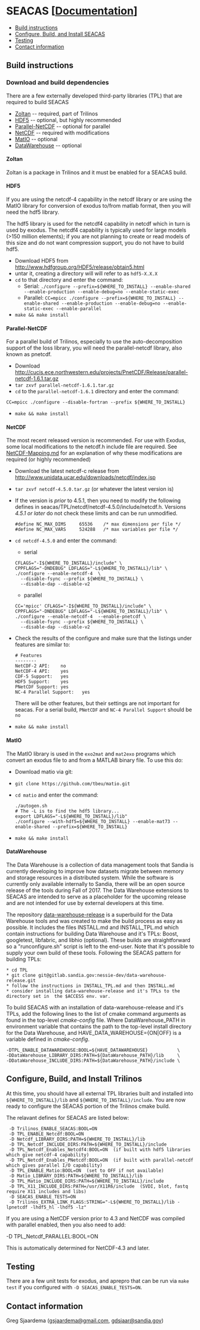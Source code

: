 # SEACAS  [[Documentation](http://gsjaardema.github.io/seacas/)]

* [Build instructions](#build-instructions)
* [Configure, Build, and Install SEACAS](#configure-build-and-install-seacas)
* [Testing](#testing)
* [Contact information](#contact-information)

## Build instructions

### Download and build dependencies

There are a few externally developed third-party libraries (TPL) that are required to
build SEACAS

 * [Zoltan](#zoltan) -- required, part of Trilinos
 * [HDF5](#hdf5) -- optional, but highly recommended
 * [Parallel-NetCDF](#parallel-netcdf) -- optional for parallel
 * [NetCDF](#netcdf) -- required with modifications
 * [MatIO](#matio) -- optional
 * [DataWarehouse](#data_warehouse) -- optional

#### Zoltan
Zoltan is a package in Trilinos and it must be enabled for a SEACAS build.

#### HDF5

If you are using the netcdf-4 capability in the netcdf library or are
using the MatIO library for conversion of exodus to/from matlab
format, then you will need the hdf5 library.

The hdf5 library is used for the netcdf4 capability in netcdf which in
turn is used by exodus.  The netcdf4 capability is typically used for
large models (>150 million elements); if you are not planning to
create or read models of this size and do not want compression
support, you do not have to build hdf5.

   * Download HDF5 from http://www.hdfgroup.org/HDF5/release/obtain5.html
   * untar it, creating a directory will will refer to as `hdf5-X.X.X`
   * `cd` to that directory and enter the command:
     * Serial:
    ```
    ./configure --prefix=${WHERE_TO_INSTALL} --enable-shared --enable-production --enable-debug=no --enable-static-exec
    ```
     * Parallel:
    ```
    CC=mpicc ./configure --prefix=${WHERE_TO_INSTALL} --enable-shared --enable-production --enable-debug=no --enable-static-exec --enable-parallel
    ```
   * `make && make install`

#### Parallel-NetCDF
  For a parallel build of Trilinos, especially to use the
  auto-decomposition support of the Ioss library, you will need the
  parallel-netcdf library, also known as pnetcdf.

  * Download http://cucis.ece.northwestern.edu/projects/PnetCDF/Release/parallel-netcdf-1.6.1.tar.gz
  * `tar zxvf parallel-netcdf-1.6.1.tar.gz`
  * `cd` to the `parallel-netcdf-1.6.1` directory and enter the command:
  ```
  CC=mpicc ./configure --disable-fortran --prefix ${WHERE_TO_INSTALL}
  ```
  * `make && make install`

#### NetCDF
The most recent released version is recommended. For use with Exodus, some local modifications to the netcdf.h include file are required.  See [NetCDF-Mapping.md](NetCDF-Mapping.md) for an explanation of why these modifications are required (or highly recommended)

 * Download the latest netcdf-c release from http://www.unidata.ucar.edu/downloads/netcdf/index.jsp
 * `tar zxvf netcdf-4.5.0.tar.gz`  (or whatever the latest version is)
 * If the version is *prior* to 4.5.1, then you need to modify the
   following defines in
   seacas/TPL/netcdf/netcdf-4.5.0/include/netcdf.h.  Versions *4.5.1 or
   later* do not check these limits and can be run unmodified.

    ```
    #define NC_MAX_DIMS     65536    /* max dimensions per file */
    #define NC_MAX_VARS     524288   /* max variables per file */
    ```

 * `cd netcdf-4.5.0` and enter the command:
    * serial
    ```
    CFLAGS="-I${WHERE_TO_INSTALL}/include" \
    CPPFLAGS="-DNDEBUG" LDFLAGS="-L${WHERE_TO_INSTALL}/lib" \
    ./configure --enable-netcdf-4  \
      --disable-fsync --prefix ${WHERE_TO_INSTALL} \
      --disable-dap --disable-v2
    ```

    * parallel
    ```
    CC='mpicc' CFLAGS="-I${WHERE_TO_INSTALL}/include" \
    CPPFLAGS="-DNDEBUG" LDFLAGS="-L${WHERE_TO_INSTALL}/lib" \
    ./configure --enable-netcdf-4  --enable-pnetcdf \
      --disable-fsync --prefix ${WHERE_TO_INSTALL} \
      --disable-dap --disable-v2
    ```

 * Check the results of the configure and make sure that the listings
   under features are similar to:

   ```
   # Features
   --------
   NetCDF-2 API:	no
   NetCDF-4 API:	yes
   CDF-5 Support:	yes
   HDF5 Support:	yes
   PNetCDF Support:	yes
   NC-4 Parallel Support:	yes
   ```
   There will be other features, but their settings are not important
   for seacas. For a serial build, `PNetCDF` and `NC-4 Parallel Support`
   should be `no`

 * `make && make install`

#### MatIO
The MatIO library is used in the `exo2mat` and `mat2exo` programs which convert an exodus file to and from a MATLAB binary file.  To use this do:

 * Download matio via git:
 * `git clone https://github.com/tbeu/matio.git`
 * `cd matio` and enter the command:
    ```
    ./autogen.sh
    # The -L is to find the hdf5 library...
    export LDFLAGS="-L${WHERE_TO_INSTALL}/lib"
    ./configure --with-hdf5=${WHERE_TO_INSTALL} --enable-mat73 --enable-shared --prefix=${WHERE_TO_INSTALL}
    ```

 * `make && make install`

#### DataWarehouse
The Data Warehouse is a collection of data management tools that Sandia is currently developing to improve how datasets migrate between memory and storage resources in a distributed system. While the software is currently only available internally to Sandia, there will be an open source release of the tools during Fall of 2017. The Data Warehouse extensions to SEACAS are intended to serve as a placeholder for the upcoming release and are not intended for use by external developers at this time.

The repository [data-warehouse-release](https://gitlab.sandia.gov/nessie-dev/data-warehouse-release) is a superbuild for the Data Warehouse tools and was created to make the build process as easy as possible. It includes the files INSTALL.md and INSTALL_TPL.md which contain instructions for building Data Warehouse and it's TPLs: Boost, googletest, libfabric, and libhio (optional). These builds are straightforward so a "runconfigure.sh" script is left to the end-user. Note that it's possible to supply your own build of these tools. Following the SEACAS pattern for building TPLs:


    * cd TPL
    * git clone git@gitlab.sandia.gov:nessie-dev/data-warehouse-release.git
    * follow the instructions in INSTALL_TPL.md and then INSTALL.md
    * consider installing data-warehouse-release and it's TPLs to the directory set in  the $ACCESS env. var.


To build SEACAS with an installation of data-warehouse-release and it's TPLs, add the following lines to the list of cmake command arguments as found in the top-level _cmake-config_ file. Where DataWarehouse_PATH in environment variable that contains the path to the top-level install directory for the Data Warehouse, and HAVE_DATA_WAREHOUSE={ON|OFF} is a variable defined in _cmake-config_.


    -DTPL_ENABLE_DATAWAREHOUSE:BOOL=${HAVE_DATAWAREHOUSE}           \
    -DDataWarehouse_LIBRARY_DIRS:PATH=${DataWarehouse_PATH}/lib     \
    -DDataWarehouse_INCLUDE_DIRS:PATH=${DataWarehouse_PATH}/include \



## Configure, Build, and Install Trilinos
At this time, you should have all external TPL libraries built and
installed into `${WHERE_TO_INSTALL}/lib` and `${WHERE_TO_INSTALL}/include`. You are now ready
to configure the SEACAS portion of the Trilinos cmake build.

The relavant defines for SEACAS are listed below:

```
 -D Trilinos_ENABLE_SEACAS:BOOL=ON
 -D TPL_ENABLE_Netcdf:BOOL=ON
 -D Netcdf_LIBRARY_DIRS:PATH=${WHERE_TO_INSTALL}/lib
 -D TPL_Netcdf_INCLUDE_DIRS:PATH=${WHERE_TO_INSTALL}/include
 -D TPL_Netcdf_Enables_Netcdf4:BOOL=ON  (if built with hdf5 libraries which give netcdf-4 capability)
 -D TPL_Netcdf_Enables_PNetcdf:BOOL=ON  (if built with parallel-netcdf which gives parallel I/O capability)
 -D TPL_ENABLE_Matio:BOOL=ON  (set to OFF if not available)
 -D Matio_LIBRARY_DIRS:PATH=${WHERE_TO_INSTALL}/lib
 -D TPL_Matio_INCLUDE_DIRS:PATH=${WHERE_TO_INSTALL}/include
 -D TPL_X11_INCLUDE_DIRS:PATH=/usr/X11R6/include  (SVDI, blot, fastq require X11 includes and libs)
 -D SEACAS_ENABLE_TESTS=ON
 -D Trilinos_EXTRA_LINK_FLAGS:STRING="-L${WHERE_TO_INSTALL}/lib -lpnetcdf -lhdf5_hl -lhdf5 -lz"
```

If you are using a NetCDF version prior to 4.3 and NetCDF was compiled
with parallel enabled, then you also need to add:

 -D TPL_Netcdf_PARALLEL:BOOL=ON

This is automatically determined for NetCDF-4.3 and later.

## Testing
There are a few unit tests for exodus, and aprepro that can be run via `make test` if you configured with `-D SEACAS_ENABLE_TESTS=ON`.

## Contact information

 Greg Sjaardema  (<gsjaardema@gmail.com>, <gdsjaar@sandia.gov>)

